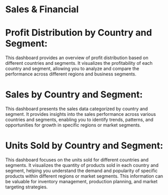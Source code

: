 # Sales & Financial

# Profit Distribution by Country and Segment: 

This dashboard provides an overview of profit distribution based on different countries and segments. It visualizes the profitability of each country and segment, allowing you to analyze and compare the performance across different regions and business segments.

# Sales by Country and Segment:

 This dashboard presents the sales data categorized by country and segment. It provides insights into the sales performance across various countries and segments, enabling you to identify trends, patterns, and opportunities for growth in specific regions or market segments.

# Units Sold by Country and Segment: 

This dashboard focuses on the units sold for different countries and segments. It visualizes the quantity of products sold in each country and segment, helping you understand the demand and popularity of specific products within different regions or market segments. This information can be valuable for inventory management, production planning, and market targeting strategies.